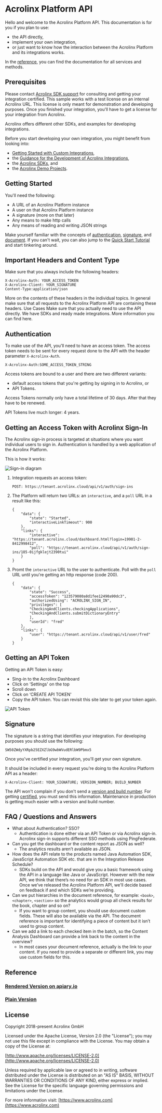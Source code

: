 # Acrolinx Platform API

Hello and welcome to the Acrolinx Platform API.
This documentation is for you if you plan to use:

* the API directly,
* implement your own integration,
* or just want to know how the interaction between the Acrolinx Platform and its integrations works.

In the [reference](#reference), you can find the documentation for all services and methods.

## Prerequisites

Please contact [Acrolinx SDK support](https://github.com/acrolinx/acrolinx-coding-guidance/blob/master/topics/sdk-support.md)
for consulting and getting your integration certified.
This sample works with a test license on an internal Acrolinx URL.
This license is only meant for demonstration and developing purposes.
Once you finished your integration, you'll have to get a license for your integration from Acrolinx.
  
Acrolinx offers different other SDKs, and examples for developing integrations.

Before you start developing your own integration, you might benefit from looking into:

* [Getting Started with Custom Integrations](https://support.acrolinx.com/hc/en-us/articles/205687652-Getting-Started-with-Custom-Integrations),
* the [Guidance for the Development of Acrolinx Integrations](https://github.com/acrolinx/acrolinx-coding-guidance),
* the [Acrolinx SDKs](https://github.com/acrolinx?q=sdk), and
* the [Acrolinx Demo Projects](https://github.com/acrolinx?q=demo).

## Getting Started

You'll need the following:

* A URL of an Acrolinx Platform instance
* A user on that Acrolinx Platform instance
* A signature (more on that later)
* Any means to make http calls
* Any means of reading and writing JSON strings

Make yourself familiar with the concepts of [authentication](https://github.com/acrolinx/acrolinx-coding-guidance/blob/master/topics/configuration.md),
[signature](https://github.com/acrolinx/acrolinx-coding-guidance/blob/master/topics/packaging.md#packaging),
and [document](https://github.com/acrolinx/acrolinx-coding-guidance/blob/master/topics/text-extraction.md).
If you can't wait, you can also jump to the [Quick Start Tutorial](quickstart.md) and start tinkering around.

## Important Headers and Content Type

Make sure that you always include the following headers:

```HTTP
X-Acrolinx-Auth: YOUR_ACCESS_TOKEN
X-Acrolinx-Client: YOUR_SIGNATURE
Content-Type:application/json
```

More on the contents of these headers in the individual topics.
In general make sure that all requests to the Acrolinx Platform API are containing these headers.
Use Cases
Make sure that you actually need to use the API directly. We have SDKs and ready made integrations.
More information you can find here.

## Authentication

To make use of the API, you'll need to have an access token.
The access token needs to be sent for every request done to the API with the header parameter `X-Acrolinx-Auth`.

```HTTP
X-Acrolinx-Auth:SOME_ACCESS_TOKEN_STRING
```

Access tokens are bound to a user and there are two different variants:

* default access tokens that you're getting by signing in to Acrolinx, or
* API Tokens.

Access Tokens normally only have a total lifetime of 30 days. After that they have to be renewed.

API Tokens live much longer: 4 years.

## Getting an Access Token with Acrolinx Sign-In

The Acrolinx sign-in process is targeted at situations where you want individual users to sign in.
Authentication is handled by a web application of the Acrolinx Platform.

This is how it works:

![Sign-in diagram](doc/sign-in.png)

1. Integration requests an access token:

    ```HTTP
    POST: https://tenant.acrolinx.cloud/api/v1/auth/sign-ins
    ```

2. The Platform will return two URLs: an `interactive`, and a `poll` URL in a result like this:

    ```HTTP
    {
        "data": {
            "state": "Started",
            "interactiveLinkTimeout": 900
        },
        "links": {
            "interactive": "https://tenant.acrolinx.cloud/dashboard.html?login=19901-2-8412998412",
            "poll": "https://tenant.acrolinx.cloud/api/v1/auth/sign-ins/185-0ijfgklejt2390tui"
        }
    }
    ```

3. Promt the `interactive` URL to the user to authenticate.
    Poll with the `poll` URL until you're getting an http response (code 200).

    ```HTTP
    {
        "data": {
            "state": "Success",
            "accessToken": "123579080a8d1fee12490a90dc3",
            "authorizedUsing": "ACROLINX_SIGN_IN",
            "privileges": [
            "CheckingAndClients.checkingApplications",
            "CheckingAndClients.submitDictionaryEntry"
            ],
            "userId": "fred"
        },
        "links": {
            "user": "https://tenant.acrolinx.cloud/api/v1/user/fred"
        }
    }
    ```

## Getting an API Token

Getting an API Token is easy:

* Sing-in to the Acrolinx Dashboard
* Click on ‘Settings' on the top
* Scroll down
* Click on ‘CREATE API TOKEN'
* Copy the API token. You can revisit this site later to get your token again.

![API Token](doc/creating_api_token.gif)

## Signature

The signature is a string that identifies your integration.
For developing purposes you should use the following:

```TEXT
SW50ZWdyYXRpb25EZXZlbG9wbWVudERlbW9Pbmx5
```

Once you've certified your integration, you'll get your own signature.

It should be included in every request you're doing to the Acrolinx Platform API as a header:

```HTTP
X-Acrolinx-Client: YOUR_SIGNATURE; VERSION_NUMBER; BUILD_NUMBER
```

The API won't complain if you don't send a
[version and build number](https://github.com/acrolinx/acrolinx-coding-guidance/blob/master/topics/project-setup.md#version-information).
For getting [certified](https://github.com/acrolinx/acrolinx-coding-guidance/blob/master/topics/checklist.md),
you must send this information.
Maintenance in production is getting much easier with a version and build number.

## FAQ / Questions and Answers

* What about Authentication? SSO?
    + Authentication is done either via an API Token or via Acrolinx sign-in.
      Acrolinx sign-in supports different SSO methods using PingFederate.
* Can you get the dashboard or the content report as JSON as well?
    + The analytics results aren’t available as JSON.
* How does the API relate to the products named Java Automation SDK, JavaScript Automation SDK etc.
   that are in the Integration Release Schedule?
    + SDKs build on the API and would give you a basic framework using the API in a language like Java or JavaScript.
      However with the new API, we think that there’s no need for an SDK in most use cases.
      Once we’ve released the Acrolinx Platform API, we'll decide based on feedback if and which SDKs we’re providing.
* Can we put hierarchies in the document reference, for example: `<book>`, `<chapter>`, `<section>`
  so the analytics would group all check results for the book, chapter and so on?
    + If you want to group content, you should use document custom fields.
      These will also be available via the API.
      The document reference is important for identifying a piece of content but it isn’t used to group content.
* Can we add a link to each checked item in the batch, so the Content Analysis Dashboard can provide a link back
  to the content in the overview?
    + In most cases your document reference, actually is the link to your content.
      If you need to provide a separate or different link, you may use custom fields for this.

## Reference

### [Rendered Version on apiary.io](http://docs.acrolinxapi.apiary.io/#)

### [Plain Version](apiary.apib)

## License

Copyright 2018-present Acrolinx GmbH

Licensed under the Apache License, Version 2.0 (the "License");
you may not use this file except in compliance with the License.
You may obtain a copy of the License at:

[http://www.apache.org/licenses/LICENSE-2.0](http://www.apache.org/licenses/LICENSE-2.0)

Unless required by applicable law or agreed to in writing, software
distributed under the License is distributed on an "AS IS" BASIS,
WITHOUT WARRANTIES OR CONDITIONS OF ANY KIND, either express or implied.
See the License for the specific language governing permissions and
limitations under the License.

For more information visit: [https://www.acrolinx.com](https://www.acrolinx.com)
